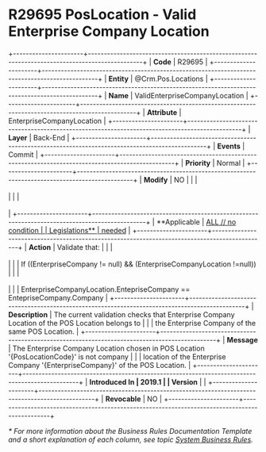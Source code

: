 ﻿---
erp.type: business-rule
erp.entity: Crm.Pos.Locations
---

# R29695 PosLocation - Valid Enterprise Company Location
+----------------------+-----------------------------------------------------------------------------------------------+
| **Code**             | R29695                                                                                        |
+----------------------+-----------------------------------------------------------------------------------------------+
| **Entity**           | @Crm.Pos.Locations                                                                            |
+----------------------+-----------------------------------------------------------------------------------------------+
| **Name**             | ValidEnterpriseCompanyLocation                                                                |
+----------------------+-----------------------------------------------------------------------------------------------+
| **Attribute**        | EnterpriseCompanyLocation                                                                     |
+----------------------+-----------------------------------------------------------------------------------------------+
| **Layer**            | Back-End                                                                                      |
+----------------------+-----------------------------------------------------------------------------------------------+
| **Events**           | Commit                                                                                        |
+----------------------+-----------------------------------------------------------------------------------------------+
| **Priority**         | Normal                                                                                        |
+----------------------+-----------------------------------------------------------------------------------------------+
| **Modify**           | NO                                                                                            |
|                      | <br/><br/>                                                                                    |
|                      | <br/><br/>                                                                                    |
+----------------------+-----------------------------------------------------------------------------------------------+
| **Applicable         | [ALL // no condition                                                                          |
| Legislations**       | needed](xref:applicable-legislations)                                                         |
+----------------------+-----------------------------------------------------------------------------------------------+
| **Action**           | Validate that:                                                                                |
|                      | <br/><br/>                                                                                    |
|                      | If ((EnterpriseCompany != null) && (EnterpriseCompanyLocation !=null))                        |
|                      | <br/><br/>                                                                                    |
|                      | EnterpriseCompanyLocation.EntepriseCompany == EntepriseCompany.Company                        |
+----------------------+-----------------------------------------------------------------------------------------------+
| **Description**      | The current validation checks that Enterprise Company Location of the POS Location belongs to |
|                      | the Enterprise Company of the same POS Location.                                              |
+----------------------+-----------------------------------------------------------------------------------------------+
| **Message**          | The Enterprise Company Location chosen in POS Location \'{PosLocationCode}\' is not company   |
|                      | location of the Enterprise Company \'{EnterpriseCompany}\' of the POS Location.               |
+----------------------+-----------------------------------------------------------------------------------------------+
| **Introduced In      | 2019.1                                                                                        |
| Version**            |                                                                                               |
+----------------------+-----------------------------------------------------------------------------------------------+
| **Revocable**        | NO                                                                                            |
+----------------------+-----------------------------------------------------------------------------------------------+

*\* For more information about the Business Rules Documentation Template and a short explanation of each column, see
topic [System Business Rules](../templates/template-description-system-business-rules.md).*
